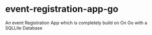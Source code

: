 # event-registration-app-go
An event Registration App  which is completely build on On Go with a SQLLite Database
